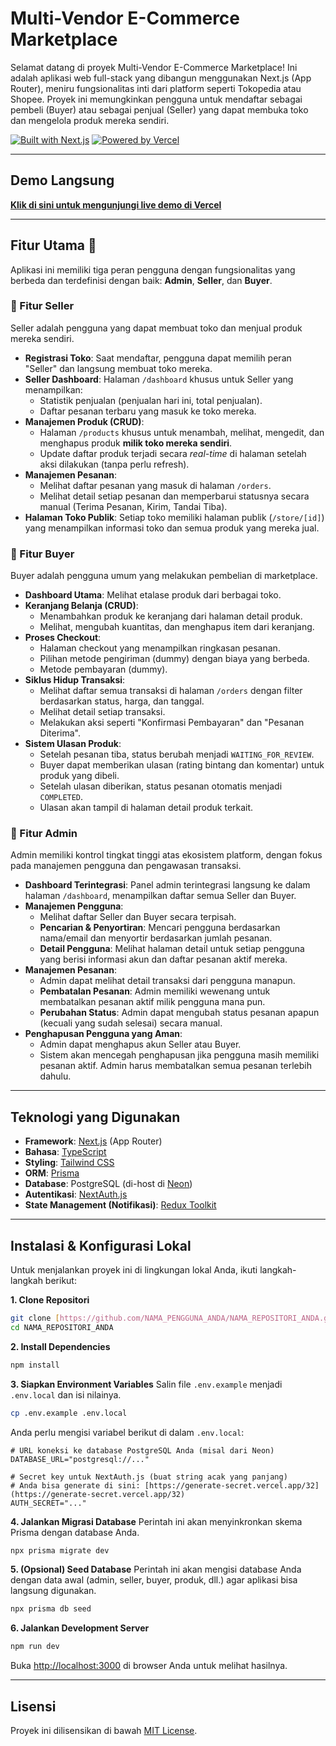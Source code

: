 # Multi-Vendor E-Commerce Marketplace

Selamat datang di proyek Multi-Vendor E-Commerce Marketplace! Ini adalah aplikasi web full-stack yang dibangun menggunakan Next.js (App Router), meniru fungsionalitas inti dari platform seperti Tokopedia atau Shopee. Proyek ini memungkinkan pengguna untuk mendaftar sebagai pembeli (Buyer) atau sebagai penjual (Seller) yang dapat membuka toko dan mengelola produk mereka sendiri.

[![Built with Next.js](https://img.shields.io/badge/Built%20with-Next.js-black?logo=next.js)](https://nextjs.org)
[![Powered by Vercel](https://img.shields.io/badge/Powered%20by-Vercel-black?logo=vercel)](https://vercel.com)

---

##  Demo Langsung

[**Klik di sini untuk mengunjungi live demo di Vercel**](https://fullstack-ecommerce-jda.vercel.app/)

---

## Fitur Utama 🚀

Aplikasi ini memiliki tiga peran pengguna dengan fungsionalitas yang berbeda dan terdefinisi dengan baik: **Admin**, **Seller**, dan **Buyer**.

### 🏪 Fitur Seller

Seller adalah pengguna yang dapat membuat toko dan menjual produk mereka sendiri.

-   **Registrasi Toko**: Saat mendaftar, pengguna dapat memilih peran "Seller" dan langsung membuat toko mereka.
-   **Seller Dashboard**: Halaman `/dashboard` khusus untuk Seller yang menampilkan:
    -   Statistik penjualan (penjualan hari ini, total penjualan).
    -   Daftar pesanan terbaru yang masuk ke toko mereka.
-   **Manajemen Produk (CRUD)**:
    -   Halaman `/products` khusus untuk menambah, melihat, mengedit, dan menghapus produk **milik toko mereka sendiri**.
    -   Update daftar produk terjadi secara *real-time* di halaman setelah aksi dilakukan (tanpa perlu refresh).
-   **Manajemen Pesanan**:
    -   Melihat daftar pesanan yang masuk di halaman `/orders`.
    -   Melihat detail setiap pesanan dan memperbarui statusnya secara manual (Terima Pesanan, Kirim, Tandai Tiba).
-   **Halaman Toko Publik**: Setiap toko memiliki halaman publik (`/store/[id]`) yang menampilkan informasi toko dan semua produk yang mereka jual.

### 🛒 Fitur Buyer

Buyer adalah pengguna umum yang melakukan pembelian di marketplace.

-   **Dashboard Utama**: Melihat etalase produk dari berbagai toko.
-   **Keranjang Belanja (CRUD)**:
    -   Menambahkan produk ke keranjang dari halaman detail produk.
    -   Melihat, mengubah kuantitas, dan menghapus item dari keranjang.
-   **Proses Checkout**:
    -   Halaman checkout yang menampilkan ringkasan pesanan.
    -   Pilihan metode pengiriman (dummy) dengan biaya yang berbeda.
    -   Metode pembayaran (dummy).
-   **Siklus Hidup Transaksi**:
    -   Melihat daftar semua transaksi di halaman `/orders` dengan filter berdasarkan status, harga, dan tanggal.
    -   Melihat detail setiap transaksi.
    -   Melakukan aksi seperti "Konfirmasi Pembayaran" dan "Pesanan Diterima".
-   **Sistem Ulasan Produk**:
    -   Setelah pesanan tiba, status berubah menjadi `WAITING_FOR_REVIEW`.
    -   Buyer dapat memberikan ulasan (rating bintang dan komentar) untuk produk yang dibeli.
    -   Setelah ulasan diberikan, status pesanan otomatis menjadi `COMPLETED`.
    -   Ulasan akan tampil di halaman detail produk terkait.

### 👤 Fitur Admin

Admin memiliki kontrol tingkat tinggi atas ekosistem platform, dengan fokus pada manajemen pengguna dan pengawasan transaksi.

-   **Dashboard Terintegrasi**: Panel admin terintegrasi langsung ke dalam halaman `/dashboard`, menampilkan daftar semua Seller dan Buyer.
-   **Manajemen Pengguna**:
    -   Melihat daftar Seller dan Buyer secara terpisah.
    -   **Pencarian & Penyortiran**: Mencari pengguna berdasarkan nama/email dan menyortir berdasarkan jumlah pesanan.
    -   **Detail Pengguna**: Melihat halaman detail untuk setiap pengguna yang berisi informasi akun dan daftar pesanan aktif mereka.
-   **Manajemen Pesanan**:
    -   Admin dapat melihat detail transaksi dari pengguna manapun.
    -   **Pembatalan Pesanan**: Admin memiliki wewenang untuk membatalkan pesanan aktif milik pengguna mana pun.
    -   **Perubahan Status**: Admin dapat mengubah status pesanan apapun (kecuali yang sudah selesai) secara manual.
-   **Penghapusan Pengguna yang Aman**:
    -   Admin dapat menghapus akun Seller atau Buyer.
    -   Sistem akan mencegah penghapusan jika pengguna masih memiliki pesanan aktif. Admin harus membatalkan semua pesanan terlebih dahulu.

---

## Teknologi yang Digunakan

-   **Framework**: [Next.js](https://nextjs.org/) (App Router)
-   **Bahasa**: [TypeScript](https://www.typescriptlang.org/)
-   **Styling**: [Tailwind CSS](https://tailwindcss.com/)
-   **ORM**: [Prisma](https://www.prisma.io/)
-   **Database**: PostgreSQL (di-host di [Neon](https://neon.tech/))
-   **Autentikasi**: [NextAuth.js](https://next-auth.js.org/)
-   **State Management (Notifikasi)**: [Redux Toolkit](https://redux-toolkit.js.org/)

---

## Instalasi & Konfigurasi Lokal

Untuk menjalankan proyek ini di lingkungan lokal Anda, ikuti langkah-langkah berikut:

**1. Clone Repositori**
```bash
git clone [https://github.com/NAMA_PENGGUNA_ANDA/NAMA_REPOSITORI_ANDA.git](https://github.com/NAMA_PENGGUNA_ANDA/NAMA_REPOSITORI_ANDA.git)
cd NAMA_REPOSITORI_ANDA
```

**2. Install Dependencies**
```bash
npm install
```

**3. Siapkan Environment Variables**
Salin file `.env.example` menjadi `.env.local` dan isi nilainya.
```bash
cp .env.example .env.local
```
Anda perlu mengisi variabel berikut di dalam `.env.local`:
```env
# URL koneksi ke database PostgreSQL Anda (misal dari Neon)
DATABASE_URL="postgresql://..."

# Secret key untuk NextAuth.js (buat string acak yang panjang)
# Anda bisa generate di sini: [https://generate-secret.vercel.app/32](https://generate-secret.vercel.app/32)
AUTH_SECRET="..."
```

**4. Jalankan Migrasi Database**
Perintah ini akan menyinkronkan skema Prisma dengan database Anda.
```bash
npx prisma migrate dev
```

**5. (Opsional) Seed Database**
Perintah ini akan mengisi database Anda dengan data awal (admin, seller, buyer, produk, dll.) agar aplikasi bisa langsung digunakan.
```bash
npx prisma db seed
```

**6. Jalankan Development Server**
```bash
npm run dev
```
Buka [http://localhost:3000](http://localhost:3000) di browser Anda untuk melihat hasilnya.

---

## Lisensi

Proyek ini dilisensikan di bawah [MIT License](LICENSE).
